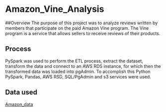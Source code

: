 # Amazon_Vine_Analysis

##Overview
The purpose of this project was to analyze reviews written by members that participate on the paid Amazon Vine program. The Vine program is a service that allows sellers to receive reviews of their products. 

## Process
PySpark was used to perform the ETL process, extract the dataset, transform the data and connect to an AWS RDS instance, for which then the transformed data was loaded into pgAdmin. To accomplish this Python PySpark, Pandas, AWS RSD, SQL/PgAdmin and s3 services were used. 

## Data used
[Amazon_data](https://s3.amazonaws.com/amazon-reviews-pds/tsv/amazon_reviews_us_Tools_v1_00.tsv.gz) 
